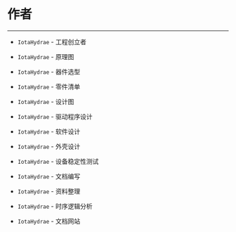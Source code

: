 # 作者
------

* `IotaHydrae` - 工程创立者

* `IotaHydrae` - 原理图

* `IotaHydrae` - 器件选型

* `IotaHydrae` - 零件清单

* `IotaHydrae` - 设计图

* `IotaHydrae` - 驱动程序设计

* `IotaHydrae` - 软件设计

* `IotaHydrae` - 外壳设计

* `IotaHydrae` - 设备稳定性测试

* `IotaHydrae` - 文档编写

* `IotaHydrae` - 资料整理

* `IotaHydrae` - 时序逻辑分析

* `IotaHydrae` - 文档网站
